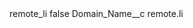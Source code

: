 <?xml version="1.0" encoding="UTF-8"?>
<CustomMetadata xmlns="http://soap.sforce.com/2006/04/metadata" xmlns:xsi="http://www.w3.org/2001/XMLSchema-instance" xmlns:xsd="http://www.w3.org/2001/XMLSchema">
    <label>remote_li</label>
    <protected>false</protected>
    <values>
        <field>Domain_Name__c</field>
        <value xsi:type="xsd:string">remote.li</value>
    </values>
</CustomMetadata>
